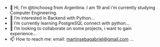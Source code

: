 - 👋 Hi, I’m @tinchoosg from Argentina. I am 19 and i'm currently studying Computer Engineering. 
- 👀 I’m interested in Backend with Python...
- 🌱 I’m currently learning PostgreSQL connect with python...
- 💞️ I’m looking to collaborate on some projects, i want to gain experience...
- 📫 How to reach me: email: martinsebagabriel@gmail.com ...

<!---
tinchoosg/tinchoosg is a ✨ special ✨ repository because its `README.md` (this file) appears on your GitHub profile.
You can click the Preview link to take a look at your changes.
--->
